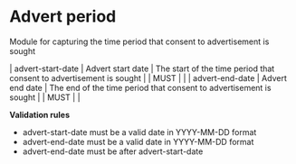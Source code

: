 # Advert period

Module for capturing the time period that consent to advertisement is sought


| advert-start-date | Advert start date | The start of the time period that consent to advertisement is sought |  | MUST |  |
| advert-end-date | Advert end date | The end of the time period that consent to advertisement is sought |  | MUST |  |

**Validation rules**

- advert-start-date must be a valid date in YYYY-MM-DD format
- advert-end-date must be a valid date in YYYY-MM-DD format
- advert-end-date must be after advert-start-date